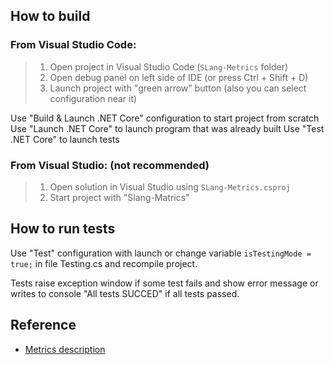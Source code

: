 ## How to build

### From Visual Studio Code:

>1) Open project in Visual Studio Code (`SLang-Metrics` folder)
>2) Open debug panel on left side of IDE (or press Ctrl + Shift + D)
>3) Launch project with "green arrow" button (also you can select configuration near it)

Use "Build & Launch .NET Core" configuration to start project from scratch
Use "Launch .NET Core" to launch program that was already built
Use "Test .NET Core" to launch tests

### From Visual Studio: (not recommended)

>1) Open solution in Visual Studio using `SLang-Metrics.csproj`
>2) Start project with "Slang-Matrics"

## How to run tests
Use "Test" configuration with launch or change variable
`isTestingMode = true;` in file Testing.cs and recompile project.

Tests raise exception window if some test fails and show error message or writes to console "All tests SUCCED" if all tests passed.

## Reference
- [Metrics description](https://hackmd.io/s/rkw2nF0YQ)
